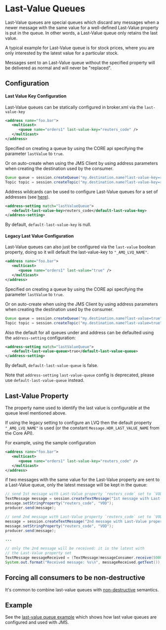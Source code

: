 # Last-Value Queues

Last-Value queues are special queues which discard any messages when a
newer message with the same value for a well-defined Last-Value property
is put in the queue. In other words, a Last-Value queue only retains the
last value.

A typical example for Last-Value queue is for stock prices, where you
are only interested by the latest value for a particular stock.

Messages sent to an Last-Value queue without the specified property will be delivered as normal and will never be "replaced".

## Configuration

#### Last Value Key Configuration
Last-Value queues can be statically configured in broker.xml via the `last-value-key`

```xml
<address name="foo.bar">
   <multicast>
      <queue name="orders1" last-value-key="reuters_code" />
   </multicast>
</address>
```

Specified on creating a queue by using the CORE api specifying the parameter 
`lastValue` to `true`. 

Or on auto-create when using the JMS Client by using address parameters when 
creating the destination used by the consumer.

```java
Queue queue = session.createQueue("my.destination.name?last-value-key=reuters_code");
Topic topic = session.createTopic("my.destination.name?last-value-key=reuters_code");
```

Address wildcards can be used to configure Last-Value queues 
for a set of addresses (see [here](wildcard-syntax.md)).

```xml
<address-setting match="lastValueQueue">
   <default-last-value-key>reuters_code</default-last-value-key>
</address-setting>
```

By default, `default-last-value-key` is null.


#### Legacy Last Value Configuration

Last-Value queues can also just be configured via the `last-value` boolean property, doing so it will default the last-value-key to `"_AMQ_LVQ_NAME"`.


```xml
<address name="foo.bar">
   <multicast>
      <queue name="orders1" last-value="true" />
   </multicast>
</address>
```

Specified on creating a queue by using the CORE api specifying the parameter 
`lastValue` to `true`. 

Or on auto-create when using the JMS Client by using address parameters when 
creating the destination used by the consumer.

```java
Queue queue = session.createQueue("my.destination.name?last-value=true");
Topic topic = session.createTopic("my.destination.name?last-value=true");
```

Also the default for all queues under and address can be defaulted using the 
`address-setting` configuration:

```xml
<address-setting match="lastValueQueue">
   <default-last-value-queue>true</default-last-value-queue>
</address-setting>
```

By default, `default-last-value-queue` is false. 

Note that `address-setting` `last-value-queue` config is deprecated, please use
`default-last-value-queue` instead.



## Last-Value Property

The property name used to identify the last value is configurable 
at the queue level mentioned above.

If using the legacy setting to configure an LVQ then the default property `"_AMQ_LVQ_NAME"` is used
(or the constant `Message.HDR_LAST_VALUE_NAME` from the Core API).

For example, using the sample configuration 

```xml
<address name="foo.bar">
   <multicast>
      <queue name="orders1" last-value-key="reuters_code" />
   </multicast>
</address>
```

if two messages with the same value for the Last-Value
property are sent to a Last-Value queue, only the latest message will be
kept in the queue:

```java
// send 1st message with Last-Value property `reuters_code` set to `VOD`
TextMessage message = session.createTextMessage("1st message with Last-Value property set");
message.setStringProperty("reuters_code", "VOD");
producer.send(message);

// send 2nd message with Last-Value property `reuters_code` set to `VOD`
message = session.createTextMessage("2nd message with Last-Value property set");
message.setStringProperty("reuters_code", "VOD");
producer.send(message);

...

// only the 2nd message will be received: it is the latest with
// the Last-Value property set
TextMessage messageReceived = (TextMessage)messageConsumer.receive(5000);
System.out.format("Received message: %s\n", messageReceived.getText());
```

## Forcing all consumers to be non-destructive

It's common to combine last-value queues with [non-destructive](non-destructive-queues.md)
semantics.

## Example

See the [last-value queue example](examples.md#last-value-queue) which shows 
how last value queues are configured and used with JMS.
